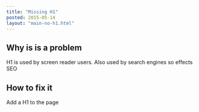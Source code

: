 ```yaml
---
title: "Missing H1"
posted: 2015-05-14
layout: "main-no-h1.html"
---
```


## Why is is a problem
H1 is used by screen reader users.  Also used by search engines so effects SEO


## How to fix it
Add a H1 to the page